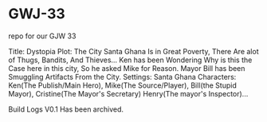 # GWJ-33
repo for our GJW 33

Title: Dystopia
Plot: The City Santa Ghana Is in Great Poverty, There Are alot of Thugs, Bandits, And Thieves...
Ken has been Wondering Why is this the Case here in this city, So he asked Mike for Reason.
Mayor Bill has been Smuggling Artifacts From the City.
Settings: Santa Ghana
Characters: Ken(The Publish/Main Hero), Mike(The Source/Player), Bill(the Stupid Mayor), Cristine(The Mayor's Secretary)
Henry(The mayor's Inspector)...

Build Logs
V0.1 Has been archived.
